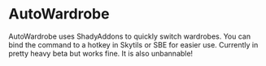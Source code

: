 # AutoWardrobe
AutoWardrobe uses ShadyAddons to quickly switch wardrobes. You can bind the command to a hotkey in Skytils or SBE for easier use. Currently in pretty heavy beta but works fine. It is also unbannable!
